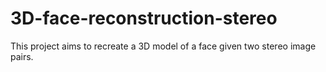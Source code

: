 # 3D-face-reconstruction-stereo
This project aims to recreate a 3D model of a face given two stereo image pairs.
